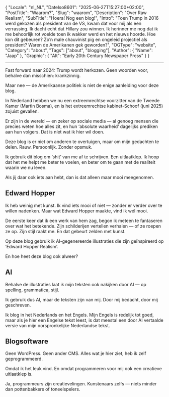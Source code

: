 ﻿{
  "Locale": "nl_NL",
  "DateIso8601": "2025-06-27T15:27:00+02:00",
  "PostTitle": "Waarom?",
  "Slug": "waarom",
  "Description": "Over Raw Realism",
  "SubTitle": "Hoera! Nog een blog!",
  "Intro": "Toen Trump in 2016 werd gekozen als president van de VS, kwam dat voor mij als een verrassing. Ik dacht echt dat Hillary zou winnen. Ik herinner me nog dat ik me behoorlijk rot voelde toen ik wakker werd en het nieuws hoorde. Hoe kon dit gebeuren? Zo’n male chauvinist pig en ongeleid projectiel als president? Waren de Amerikanen gek geworden?",
  "OGType": "website",
  "Category": "about",
  "Tags": ["about", "blogging"],
  "Author": {
    "Name": "Jaap"
  },
  "Graphic": {
    "Alt": "Early 20th Century Newspaper Press"
  }
}

---

Fast forward naar 2024: Trump wordt herkozen. Geen woorden voor, behalve dan misschien: krankzinnig.

Maar nee — de Amerikaanse politiek is niet de enige aanleiding voor deze blog.

In Nederland hebben we nu een extreemrechtse voorzitter van de Tweede Kamer (Martin Bosma), en is het extreemrechtse kabinet-Schoof (juni 2025) zojuist gevallen.

Er zijn in de wereld — en zeker op sociale media — al genoeg mensen die precies weten hoe alles zit, en hun ‘absolute waarheid’ dagelijks prediken aan hun volgers. Dat is níet wat ik hier wil doen.

Deze blog is er niet om anderen te overtuigen, maar om mijn gedachten te delen. Rauw. Persoonlijk. Zonder opsmuk.

Ik gebruik dit blog om ‘shit’ van me af te schrijven. Een uitlaatklep. Ik hoop dat het me helpt me beter te voelen, en beter om te gaan met de realiteit waarin we nu leven.

Als jij daar ook iets aan hebt, dan is dat alleen maar mooi meegenomen.

## Edward Hopper

Ik heb weinig met kunst. Ik vind iets mooi of niet — zonder er verder over te willen nadenken. Maar wat Edward Hopper maakte, vind ik wél mooi.

De eerste keer dat ik een werk van hem zag, begon ik meteen te fantaseren over wat het betekende. Zijn schilderijen vertellen verhalen — of ze roepen ze op. Zijn stijl raakt me. En dat gebeurt zelden met kunst.

Op deze blog gebruik ik AI-gegenereerde illustraties die zijn geïnspireerd op ‘Edward Hopper Realism’.

En hoe heet deze blog ook alweer?

## AI

Behalve de illustraties laat ik mijn teksten ook nakijken door AI — op spelling, grammatica, stijl.

Ik gebruik dus AI, maar de teksten zijn van mij. Door mij bedacht, door mij geschreven.

Ik blog in het Nederlands en het Engels. Mijn Engels is redelijk tot goed, maar als je hier een Engelse tekst leest, is dat meestal een door AI vertaalde versie van mijn oorspronkelijke Nederlandse tekst.

## Blogsoftware

Geen WordPress. Geen ander CMS. Alles wat je hier ziet, heb ik zelf geprogrammeerd.

Omdat ik het leuk vind. En omdat programmeren voor mij ook een creatieve uitlaatklep is.

Ja, programmeurs zijn creatievelingen. Kunstenaars zelfs — niets minder dan pottenbakkers of toneelspelers.